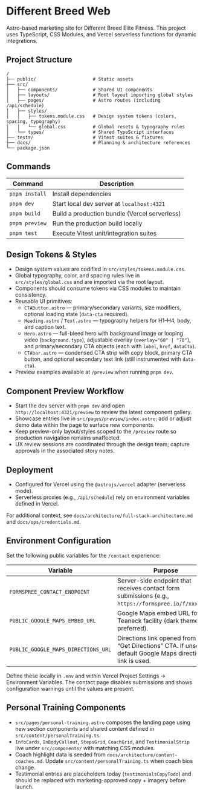 # Different Breed Web

Astro-based marketing site for Different Breed Elite Fitness. This project uses TypeScript, CSS Modules, and Vercel serverless functions for dynamic integrations.

## Project Structure

```
/
├── public/                     # Static assets
├── src/
│   ├── components/             # Shared UI components
│   ├── layouts/                # Root layout importing global styles
│   ├── pages/                  # Astro routes (including /api/schedule)
│   ├── styles/
│   │   ├── tokens.module.css   # Design system tokens (colors, spacing, typography)
│   │   └── global.css          # Global resets & typography rules
│   └── types/                  # Shared TypeScript interfaces
├── tests/                      # Vitest suites & fixtures
├── docs/                       # Planning & architecture references
└── package.json
```

## Commands

| Command         | Description                                  |
|-----------------|----------------------------------------------|
| `pnpm install`  | Install dependencies                         |
| `pnpm dev`      | Start local dev server at `localhost:4321`   |
| `pnpm build`    | Build a production bundle (Vercel serverless) |
| `pnpm preview`  | Run the production build locally             |
| `pnpm test`     | Execute Vitest unit/integration suites       |

## Design Tokens & Styles

- Design system values are codified in `src/styles/tokens.module.css`.
- Global typography, color, and spacing rules live in `src/styles/global.css` and are imported via the root layout.
- Components should consume tokens via CSS modules to maintain consistency.
- Reusable UI primitives:
  - `CTAButton.astro` — primary/secondary variants, size modifiers, optional loading state (`data-cta` required).
  - `Heading.astro` / `Text.astro` — typography helpers for H1–H4, body, and caption text.
  - `Hero.astro` — full-bleed hero with background image or looping video (`background.type`), adjustable overlay (`overlay="60" | "70"`), and primary/secondary CTA objects (each with `label`, `href`, `dataCta`).
  - `CTAbar.astro` — condensed CTA strip with copy block, primary CTA button, and optional secondary text link (still instrumented with `data-cta`).
- Preview examples available at `/preview` when running `pnpm dev`.

## Component Preview Workflow

- Start the dev server with `pnpm dev` and open `http://localhost:4321/preview` to review the latest component gallery.
- Showcase entries live in `src/pages/preview/index.astro`; add or adjust demo data within the page to surface new components.
- Keep preview-only layout/styles scoped to the `/preview` route so production navigation remains unaffected.
- UX review sessions are coordinated through the design team; capture approvals in the associated story notes.

## Deployment

- Configured for Vercel using the `@astrojs/vercel` adapter (serverless mode).
- Serverless proxies (e.g., `/api/schedule`) rely on environment variables defined in Vercel.

For additional context, see `docs/architecture/full-stack-architecture.md` and `docs/ops/credentials.md`.

## Environment Configuration

Set the following public variables for the `/contact` experience:

| Variable | Purpose |
| --- | --- |
| `FORMSPREE_CONTACT_ENDPOINT` | Server-side endpoint that receives contact form submissions (e.g., `https://formspree.io/f/xxxxxxx`). |
| `PUBLIC_GOOGLE_MAPS_EMBED_URL` | Google Maps embed URL for the Teaneck facility (dark theme preferred). |
| `PUBLIC_GOOGLE_MAPS_DIRECTIONS_URL` | Directions link opened from the “Get Directions” CTA. If unset, a default Google Maps directions link is used. |

Define these locally in `.env` and within Vercel Project Settings → Environment Variables. The contact page disables submissions and shows configuration warnings until the values are present.

## Personal Training Components

- `src/pages/personal-training.astro` composes the landing page using new section components and shared content defined in `src/content/personalTraining.ts`.
- `InfoCards`, `InBodyCallout`, `StepsGrid`, `CoachGrid`, and `TestimonialStrip` live under `src/components/` with matching CSS modules.
- Coach highlight data is seeded from `docs/architecture/content-coaches.md`. Update `src/content/personalTraining.ts` when coach bios change.
- Testimonial entries are placeholders today (`testimonialsCopyTodo`) and should be replaced with marketing-approved copy + imagery before launch.
